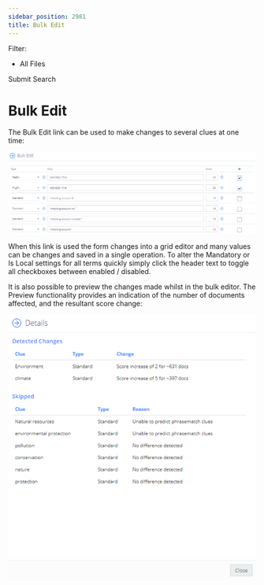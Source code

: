```yaml
---
sidebar_position: 2981
title: Bulk Edit
---
```


Filter: 

* All Files

Submit Search

# Bulk Edit

The Bulk Edit link can be used to make changes to several clues at one time:

![](../../../../../../static/images/DataClassification_5.7/Content/Resources/Images/bulkedit.png)

When this link is used the form changes into a grid editor and many values can be changes and saved in a single operation. To alter the Mandatory or Is Local settings for all terms quickly simply click the header text to toggle all checkboxes between enabled / disabled.

It is also possible to preview the changes made whilst in the bulk editor. The Preview functionality provides an indication of the number of documents affected, and the resultant score change:

![](../../../../../../static/images/DataClassification_5.7/Content/Resources/Images/bulkeditpreview.png)